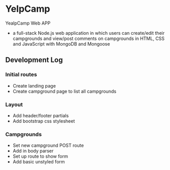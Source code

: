 # YelpCamp
YealpCamp Web APP
- a full-stack Node.js web application in which users can create/edit their campgrounds and view/post
comments on campgrounds in HTML, CSS and JavaScript with MongoDB and Mongoose

## Development Log
### Initial routes
-	Create landing page
-	Create campground page to list all campgrounds
### Layout
- Add header/footer partials
-	Add bootstrap css stylesheet
### Campgrounds
-	Set new campground POST route
-	Add in body parser
-	Set up route to show form
-	Add basic unstyled form
